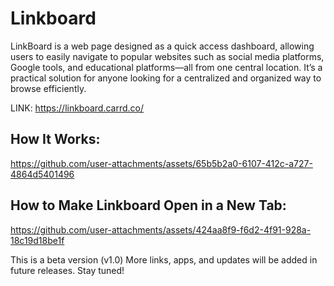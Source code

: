 # Linkboard
LinkBoard is a web page designed as a quick access dashboard, allowing users to easily navigate to popular websites such as social media platforms, Google tools, and educational platforms—all from one central location. It’s a practical solution for anyone looking for a centralized and organized way to browse efficiently.

LINK: https://linkboard.carrd.co/

## How It Works:

https://github.com/user-attachments/assets/65b5b2a0-6107-412c-a727-4864d5401496

## How to Make Linkboard Open in a New Tab:

https://github.com/user-attachments/assets/424aa8f9-f6d2-4f91-928a-18c19d18be1f

This is a beta version (v1.0) More links, apps, and updates will be added in future releases. Stay tuned!
